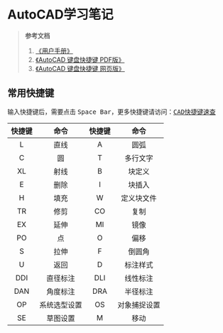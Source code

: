 # AutoCAD学习笔记

> **参考文档**
>
> 1. [《用户手册》](https://help.autodesk.com/view/ACD/2026/CHS/)
> 2. [《AutoCAD 键盘快捷键 PDF版》](https://damassets.autodesk.net/content/dam/autodesk/www/shortcuts/autocad/autocad-shortcut-guide-en.pdf)
> 3. [《AutoCAD 键盘快捷键 网页版》](https://www.autodesk.com.cn/shortcuts/autocad#one-key)

## 常用快捷键

输入快捷键后，需要点击 <kbd>Space Bar</kbd>，更多快捷键请访问：[<kbd>CAD快捷键速查</kbd>](https://maozuxiao.github.io/my-website/cad-shortcut-reference.html)

| 快捷键 |     命令     | 快捷键 |     命令     |
| :----: | :----------: | :----: | :----------: |
|   L    |     直线     |   A    |     圆弧     |
|   C    |      圆      |   T    |   多行文字   |
|   XL   |     射线     |   B    |    块定义    |
|   E    |     删除     |   I    |    块插入    |
|   H    |     填充     |   W    |  定义块文件  |
|   TR   |     修剪     |   CO   |     复制     |
|   EX   |     延伸     |   MI   |     镜像     |
|   PO   |      点      |   O    |     偏移     |
|   S    |     拉伸     |   F    |    倒圆角    |
|   U    |     返回     |   D    |   标注样式   |
|  DDI   |   直径标注   |  DLI   |   线性标注   |
|  DAN   |   角度标注   |  DRA   |   半径标注   |
|   OP   | 系统选型设置 |   OS   | 对象捕捉设置 |
|   SE   |   草图设置   |   M    |     移动     |